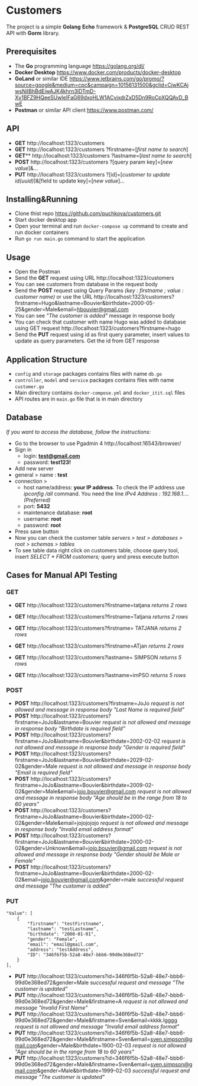 # Customers
The project is a simple **Golang** **Echo** framework & **PostgreSQL** CRUD REST API with **Gorm** library.

## Prerequisites
- The **Go** programming language https://golang.org/dl/
- **Docker Desktop** https://www.docker.com/products/docker-desktop
- **GoLand** or similar IDE https://www.jetbrains.com/go/promo/?source=google&medium=cpc&campaign=10156131500&gclid=CjwKCAjwsNiIBhBdEiwAJK4khrn3IDTmD-Xv1BFZ9HQeeSUwIeIFaG69dxoHLW1ACvjxdrZxD5Dn9RoCpXQQAvD_BwE
- **Postman** or similar API client https://www.postman.com/

## API
- **GET** http://localhost:1323/customers 
- **GET** http://localhost:1323/customers ?firstname=[*first name to search*]
- **GET**** http://localhost:1323/customers ?lastname=[*last name to search*]
- **POST** http://localhost:1323/customers ?[query param key]=[*new value*]&...
- **PUT** http://localhost:1323/customers ?[id]=[*customer to update id(uuid)*]&[field to update key]=[*new value*]...

## Installing&Running
- Clone thist repo https://github.com/puchkova/customers.git
- Start docker desktop app
- Open your terminal and run `docker-compose up` command to create and run docker containers
- Run `go run main.go` command to start the application

## Usage
- Open the Postman
- Send the **GET** request using URL http://localhost:1323/customers
- You can see customers from database in the request body
- Send the **POST** request using Query Params *(key : firstname ; value : customer name)* 
or use the URL http://localhost:1323/customers?firstname=Hugo&lastname=Bouvier&birthdate=2000-05-25&gender=Male&email=hbouvier@gmail.com 
- You can see *"The customer is added"* message in response body 
- You can check that customer with name Hugo was added to database using GET request http://localhost:1323/customers?firstname=hugo
- Send the **PUT** request using id as first query parameter, insert values to update as query parameters. Get the id from GET response

## Application Structure
- `config` and `storage` packages contains files with name `db.go`
- `controller`, `model` and `service` packages contains files with name `customer.go`
- Main directory contains `docker-compose.yml` and `docker_itit.sql` files
- API routes are in `main.go` file that is in main directory

## Database
*If you want to access the database, follow the instructions:*
- Go to the browser to use Pgadmin 4 http://localhost:16543/browser/
- Sign in 
	 - login: **test@gmail.com**
	 - password: **test123!**
- Add new server 
- general > name : **test**
- connection > 
	 - host name/address: **your IP address**. To check the IP address use *ipconfig /all* command. You need the line *IPv4 Address : 192.168.1....(Preferred)*
	 - port: **5432** 
	 - maintenance database: **root**
	 - username: **root**
	 - password: **root**
- Press save button
- Now you can check the customer table *servers > test > databases > root > schemas > tables*
- To see table data right click on customers table, choose query tool, insert *SELECT * FROM customers;* query and press execute button

## Cases for Manual API Testing
### GET
- **GET** http://localhost:1323/customers?firstname=tatjana *returns 2 rows*
- **GET** http://localhost:1323/customers?firstname=Tatjana *returns 2 rows*
- **GET** http://localhost:1323/customers?firstname=  TATJANA *returns 2 rows*
- **GET** http://localhost:1323/customers?firstname=ATjan *returns 2 rows*

- **GET** http://localhost:1323/customers?lastname=  SIMPSON  *returns 5 rows* 
- **GET** http://localhost:1323/customers?lastname=imPSO  *returns 5 rows*

### POST
- **POST** http://localhost:1323/customers?firstname=JoJo *request is not allowed and message in response body "Last Name is required field"*
- **POST** http://localhost:1323/customers?firstname=JoJo&lastname=Bouvier *request is not allowed and message in response body "Birthdate is required field"*
- **POST** http://localhost:1323/customers?firstname=JoJo&lastname=Bouvier&birthdate=2002-02-02 *request is not allowed and message in response body "Gender is required field"*
- **POST** http://localhost:1323/customers?firstname=JoJo&lastname=Bouvier&birthdate=2029-02-02&gender=Male *request is not allowed and message in response body "Email is required field"*
- **POST** http://localhost:1323/customers?firstname=JoJo&lastname=Bouvier&birthdate=2009-02-02&gender=Male&email=jojo.bouvier@gmail.com *request is not allowed and message in response body "Age should be in the range from 18 to 60 years"*
- **POST** http://localhost:1323/customers?firstname=JoJo&lastname=Bouvier&birthdate=2000-02-02&gender=Male&email=jojojojojo *request is not allowed and message in response body "Invalid email address format"*
- **POST** http://localhost:1323/customers?firstname=JoJo&lastname=Bouvier&birthdate=2000-02-02&gender=Unknown&email=jojo.bouvier@gmail.com *request is not allowed and message in response body "Gender should be Male or Female"*
- **POST** http://localhost:1323/customers?firstname=JoJo&lastname=Bouvier&birthdate=2000-02-02&email=jojo.bouvier@gmail.com&gender=male *successful request and message "The customer is added"*

### PUT
    "Value": [
        {
            "firstname": "testFirstname",
            "lastname": "testLastname",
            "birthdate": "2000-01-01",
            "gender": "Female",
            "email": "email@gmail.com",
            "address": "testAddress",
            "ID": "346f6f5b-52a8-48e7-bbb6-99d0e368ed72"
        }
    ],

- **PUT** http://localhost:1323/customers?id=346f6f5b-52a8-48e7-bbb6-99d0e368ed72&gender=Male *successful request and message "The customer is updated"*
- **PUT** http://localhost:1323/customers?id=346f6f5b-52a8-48e7-bbb6-99d0e368ed72&gender=Male&firstname=A *request is not allowed and message "Invalid First Name"*
- **PUT** http://localhost:1323/customers?id=346f6f5b-52a8-48e7-bbb6-99d0e368ed72&gender=Male&firstname=Sven&email=kkkk.lgggg *request is not allowed and message "Invalid email address format"*
- **PUT** http://localhost:1323/customers?id=346f6f5b-52a8-48e7-bbb6-99d0e368ed72&gender=Male&firstname=Sven&email=sven.simpson@gmail.com&gender=Male&birthdate=1900-02-03 *request is not allowed "Age should be in the range from 18 to 60 years"*
- **PUT** http://localhost:1323/customers?id=346f6f5b-52a8-48e7-bbb6-99d0e368ed72&gender=Male&firstname=Sven&email=sven.simpson@gmail.com&gender=Male&birthdate=1999-02-03 *successful request and message "The customer is updated"*


